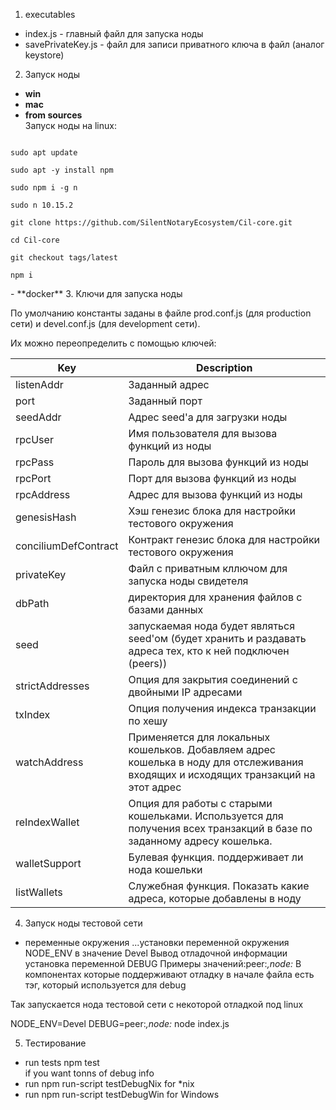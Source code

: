 1. executables
- index.js - главный файл для запуска ноды
- savePrivateKey.js - файл для записи приватного ключа в файл (аналог keystore)

2. Запуск ноды
- **win**
- **mac**
- **from sources**
 </br>Запуск ноды на linux:</br>
<code>
sudo apt update </br>
sudo apt -y install npm</br>
sudo npm i -g n</br>
sudo n 10.15.2</br>
git clone https://github.com/SilentNotaryEcosystem/Cil-core.git</br>
cd Cil-core</br>
git checkout tags/latest</br>
npm i</br>
</code>
- **docker**
3. Ключи для запуска ноды

По умолчанию константы заданы в файле prod.conf.js (для production сети) и devel.conf.js (для development сети). 

Их можно переопределить с помощью ключей:

|Key|Description|
|---|---|
|listenAddr|Заданный адрес|
|port|Заданный порт|
|seedAddr|Адрес seed'а для загрузки ноды|
|rpcUser|Имя пользователя для вызова функций из ноды|
|rpcPass|Пароль для вызова функций из ноды|
|rpcPort|Порт для вызова функций из ноды|
|rpcAddress|Адрес для вызова функций из ноды|
|genesisHash|Хэш генезис блока для настройки тестового окружения|
|conciliumDefContract|Контракт генезис блока для настройки тестового окружения|
|privateKey|Файл с приватным кллючом для запуска ноды свидетеля|
|dbPath|директория для хранения файлов с базами данных|есть в конфиге
|seed|запускаемая нода будет являться seed'ом (будет хранить и раздавать адреса тех, кто к ней подключен (peers))|
|strictAddresses|Опция для закрытия соединений с двойными IP адресами|
|txIndex|Опция получения индекса транзакции по хешу|
|watchAddress|Применяется для локальных кошельков. Добавляем адрес кошелька в ноду для отслеживания входящих и исходящих транзакций на этот адрес|
|reIndexWallet|Опция для работы с старыми кошельками. Используется для получения всех транзакций в базе по заданному адресу кошелька.|
|walletSupport|Булевая функция. поддерживает ли нода кошельки|
|listWallets|Служебная функция. Показать какие адреса, которые добавлены в ноду|

4. Запуск ноды тестовой сети
- переменные окружения
...установки переменной окружения NODE_ENV в значение Devel
Вывод отладочной информации установка переменной DEBUG Примеры значений:peer:*,node:* В компонентах которые поддерживают отладку в начале файла есть тэг, который используется для debug

Так запускается нода тестовой сети с некоторой отладкой под linux

NODE_ENV=Devel DEBUG=peer:*,node:* node index.js

5. Тестирование

* run tests npm test <br> 
if you want tonns of debug info
* run npm run-script testDebugNix for *nix
* run npm run-script testDebugWin for Windows
